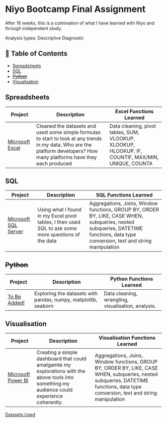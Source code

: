# Niyo Bootcamp Final Assignment

After 16 weeks, this is a culmination of what I have learned with Niyo and through independent study.

Analysis types: Descriptive
                Diagnostic
                
## 📃 Table of Contents
- [Spreadsheets](#spreadsheets)
- [SQL](#sql)
- ~~[Python](#python)~~
- [Visualisation](#visualisation)

## Spreadsheets

| Project | Description | Excel Functions Learned|
|---|---|---|
| [Microsoft Excel](https://github.com/TechniKhali/Niyo_Excel) | Cleaned the datasets and used some simple formulas to start to look at any trends in my data. Who are the platform developers? How many platforms have they each produced |  Data cleaning, pivot tables, SUM, VLOOKUP, XLOOKUP, HLOOKUP, IF, COUNTIF, MAX/MIN, UNIQUE, COUNTA | 

## SQL

| Project | Description | SQL Functions Learned|
|---|---|---|
| [Microsoft SQL Server](https://github.com/TechniKhali/Niyo_SQL) | Using what I found in my Excel pivot tables, I then used SQL to ask some more questions of the data | Aggregations, Joins, Window functions, GROUP BY, ORDER BY, LIKE, CASE WHEN, subqueries, nested subqueries, DATETIME functions, data type conversion, text and string manipulation |  

## ~~Python~~

| Project | Description | Python Functions Learned|
|---|---|---|
| [To Be Added!](https://) | Exploring the datasets with pandas, numpy, matplotlib, seaborn | Data cleaning, wrangling, visualisation, analysis. |  

## Visualisation

| Project | Description | Visualisation Functions Learned|
|---|---|---|
| [Microsoft Power BI](https://github.com/TechniKhali/Power_BI_Niyo) | Creating a simple dashboard that could amalgamte my explorations with the above tools into something my audience could experience coherently. | Aggregations, Joins, Window functions, GROUP BY, ORDER BY, LIKE, CASE WHEN, subqueries, nested subqueries, DATETIME functions, data type conversion, text and string manipulation |  

[Datasets Used](https://github.com/TechniKhali/Datasets)
